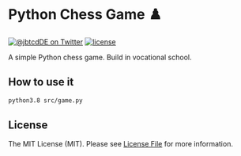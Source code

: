 # Python Chess Game ♟️

[![@jbtcdDE on Twitter](http://img.shields.io/badge/twitter-%40jbtcdDE-blue.svg?style=flat)](https://twitter.com/jbtcdDE)
[![license](https://img.shields.io/badge/license-MIT-brightgreen.svg?style=flat-square)](LICENSE)

A simple Python chess game. Build in vocational school.

## How to use it

```bash
python3.8 src/game.py
```

## License

The MIT License (MIT). Please see [License File](LICENSE) for more information.